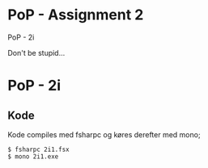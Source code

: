 # PoP - Assignment 2
PoP - 2i

Don't be stupid...


# PoP - 2i


## Kode

Kode compiles med fsharpc og køres derefter med mono;

	$ fsharpc 2i1.fsx
	$ mono 2i1.exe
